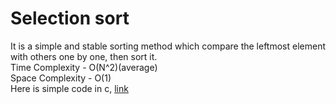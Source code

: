 # Selection sort
It is a simple and stable sorting method which compare the leftmost element with others one by one, then sort it.
<br>Time Complexity - O(N^2)(average)
<br>Space Complexity - O(1)
<br>Here is simple code in c, [link](https://github.com/SJieNg123/Code-practice/blob/main/Sortings/Selection%20Sort.c)
